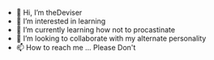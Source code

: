 - 👋 Hi, I’m theDeviser
- 👀 I’m interested in learning
- 🌱 I’m currently learning how not to procastinate
- 💞️ I’m looking to collaborate with my alternate personality
- 📫 How to reach me ... Please Don't

<!---
thedeviser69/thedeviser69 is a ✨ special ✨ repository because its `README.md` (this file) appears on your GitHub profile.
You can click the Preview link to take a look at your changes.
--->
